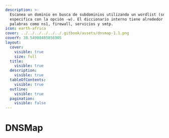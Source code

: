 ```yaml
---
description: >-
  Escanea un dominio en busca de subdominios utilizando un wordlist (se
  especifica con la opción -w). El diccionario interno tiene alrededor de 1000
  palabras como ns1, firewall, servicios y smtp.
icon: earth-africa
cover: ../../../../../../.gitbook/assets/dnsmap-1.1.png
coverY: 38.54908485856905
layout:
  cover:
    visible: true
    size: full
  title:
    visible: true
  description:
    visible: true
  tableOfContents:
    visible: true
  outline:
    visible: true
  pagination:
    visible: false
---
```


# DNSMap

